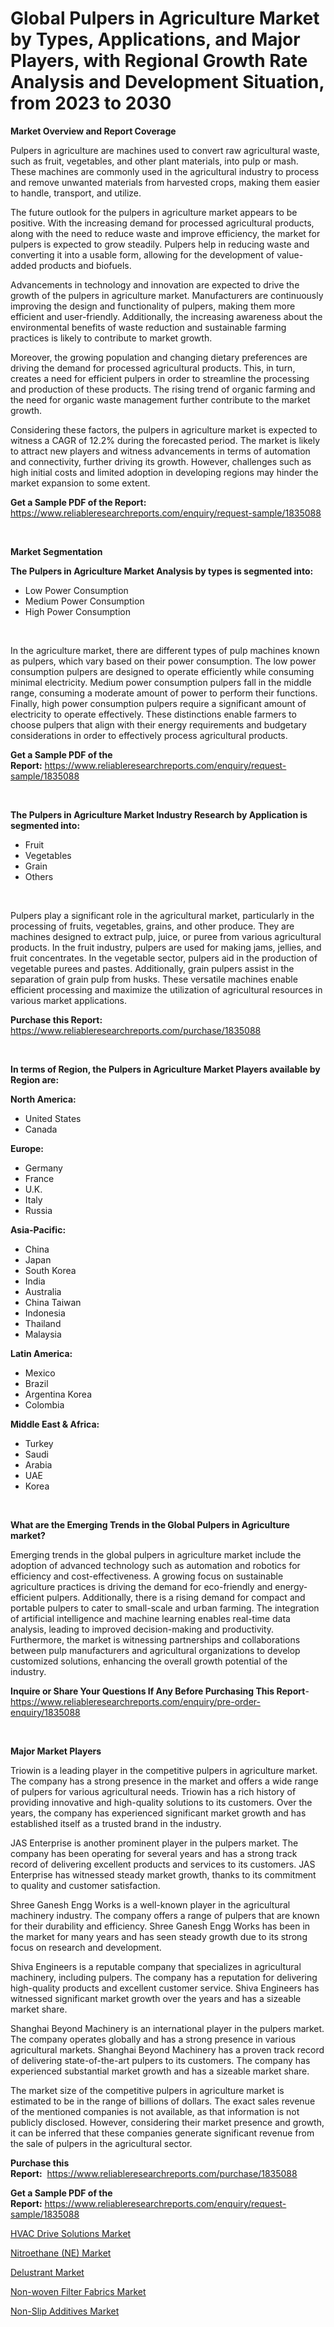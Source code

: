 <p><h1>Global Pulpers in Agriculture Market by Types, Applications, and Major Players, with Regional Growth Rate Analysis and Development Situation, from 2023 to 2030</h1></p><p><strong>Market Overview and Report Coverage</strong></p>
<p><p>Pulpers in agriculture are machines used to convert raw agricultural waste, such as fruit, vegetables, and other plant materials, into pulp or mash. These machines are commonly used in the agricultural industry to process and remove unwanted materials from harvested crops, making them easier to handle, transport, and utilize.</p><p>The future outlook for the pulpers in agriculture market appears to be positive. With the increasing demand for processed agricultural products, along with the need to reduce waste and improve efficiency, the market for pulpers is expected to grow steadily. Pulpers help in reducing waste and converting it into a usable form, allowing for the development of value-added products and biofuels.</p><p>Advancements in technology and innovation are expected to drive the growth of the pulpers in agriculture market. Manufacturers are continuously improving the design and functionality of pulpers, making them more efficient and user-friendly. Additionally, the increasing awareness about the environmental benefits of waste reduction and sustainable farming practices is likely to contribute to market growth.</p><p>Moreover, the growing population and changing dietary preferences are driving the demand for processed agricultural products. This, in turn, creates a need for efficient pulpers in order to streamline the processing and production of these products. The rising trend of organic farming and the need for organic waste management further contribute to the market growth.</p><p>Considering these factors, the pulpers in agriculture market is expected to witness a CAGR of 12.2% during the forecasted period. The market is likely to attract new players and witness advancements in terms of automation and connectivity, further driving its growth. However, challenges such as high initial costs and limited adoption in developing regions may hinder the market expansion to some extent.</p></p>
<p><strong>Get a Sample PDF of the Report:</strong> <a href="https://www.reliableresearchreports.com/enquiry/request-sample/1835088">https://www.reliableresearchreports.com/enquiry/request-sample/1835088</a></p>
<p>&nbsp;</p>
<p><strong>Market Segmentation</strong></p>
<p><strong>The Pulpers in Agriculture Market Analysis by types is segmented into:</strong></p>
<p><ul><li>Low Power Consumption</li><li>Medium Power Consumption</li><li>High Power Consumption</li></ul></p>
<p>&nbsp;</p>
<p><p>In the agriculture market, there are different types of pulp machines known as pulpers, which vary based on their power consumption. The low power consumption pulpers are designed to operate efficiently while consuming minimal electricity. Medium power consumption pulpers fall in the middle range, consuming a moderate amount of power to perform their functions. Finally, high power consumption pulpers require a significant amount of electricity to operate effectively. These distinctions enable farmers to choose pulpers that align with their energy requirements and budgetary considerations in order to effectively process agricultural products.</p></p>
<p><strong>Get a Sample PDF of the Report:</strong>&nbsp;<a href="https://www.reliableresearchreports.com/enquiry/request-sample/1835088">https://www.reliableresearchreports.com/enquiry/request-sample/1835088</a></p>
<p>&nbsp;</p>
<p><strong>The Pulpers in Agriculture Market Industry Research by Application is segmented into:</strong></p>
<p><ul><li>Fruit</li><li>Vegetables</li><li>Grain</li><li>Others</li></ul></p>
<p>&nbsp;</p>
<p><p>Pulpers play a significant role in the agricultural market, particularly in the processing of fruits, vegetables, grains, and other produce. They are machines designed to extract pulp, juice, or puree from various agricultural products. In the fruit industry, pulpers are used for making jams, jellies, and fruit concentrates. In the vegetable sector, pulpers aid in the production of vegetable purees and pastes. Additionally, grain pulpers assist in the separation of grain pulp from husks. These versatile machines enable efficient processing and maximize the utilization of agricultural resources in various market applications.</p></p>
<p><strong>Purchase this Report:</strong>&nbsp; <a href="https://www.reliableresearchreports.com/purchase/1835088">https://www.reliableresearchreports.com/purchase/1835088</a></p>
<p>&nbsp;</p>
<p><strong>In terms of Region, the Pulpers in Agriculture Market Players available by Region are:</strong></p>
<p>
    <p> <strong> North America: </strong>
        <ul>
            <li>United States</li>
            <li>Canada</li>
        </ul>
        </p> 
    <p> <strong> Europe: </strong>
        <ul>
            <li>Germany</li>
            <li>France</li>
            <li>U.K.</li>
            <li>Italy</li>
            <li>Russia</li>
        </ul>
        </p> 
    <p> <strong> Asia-Pacific: </strong>
        <ul>
            <li>China</li>
            <li>Japan</li>
            <li>South Korea</li>
            <li>India</li>
            <li>Australia</li>
            <li>China Taiwan</li>
            <li>Indonesia</li>
            <li>Thailand</li>
            <li>Malaysia</li>
        </ul>
        </p> 
    <p> <strong> Latin America: </strong>
        <ul>
            <li>Mexico</li>
            <li>Brazil</li>
            <li>Argentina Korea</li>
            <li>Colombia</li>
        </ul>
        </p> 
    <p> <strong> Middle East & Africa: </strong>
        <ul>
            <li>Turkey</li>
            <li>Saudi</li>
            <li>Arabia</li>
            <li>UAE</li>
            <li>Korea</li>
        </ul>
    </p>
    </p>
<p>&nbsp;</p>
<p><strong>What are the Emerging Trends in the Global Pulpers in Agriculture market?</strong></p>
<p><p>Emerging trends in the global pulpers in agriculture market include the adoption of advanced technology such as automation and robotics for efficiency and cost-effectiveness. A growing focus on sustainable agriculture practices is driving the demand for eco-friendly and energy-efficient pulpers. Additionally, there is a rising demand for compact and portable pulpers to cater to small-scale and urban farming. The integration of artificial intelligence and machine learning enables real-time data analysis, leading to improved decision-making and productivity. Furthermore, the market is witnessing partnerships and collaborations between pulp manufacturers and agricultural organizations to develop customized solutions, enhancing the overall growth potential of the industry.</p></p>
<p><strong>Inquire or Share Your Questions If Any Before Purchasing This Report</strong>- <a href="https://www.reliableresearchreports.com/enquiry/pre-order-enquiry/1835088">https://www.reliableresearchreports.com/enquiry/pre-order-enquiry/1835088</a></p>
<p>&nbsp;</p>
<p><strong>Major Market Players</strong></p>
<p><p>Triowin is a leading player in the competitive pulpers in agriculture market. The company has a strong presence in the market and offers a wide range of pulpers for various agricultural needs. Triowin has a rich history of providing innovative and high-quality solutions to its customers. Over the years, the company has experienced significant market growth and has established itself as a trusted brand in the industry. </p><p>JAS Enterprise is another prominent player in the pulpers market. The company has been operating for several years and has a strong track record of delivering excellent products and services to its customers. JAS Enterprise has witnessed steady market growth, thanks to its commitment to quality and customer satisfaction.</p><p>Shree Ganesh Engg Works is a well-known player in the agricultural machinery industry. The company offers a range of pulpers that are known for their durability and efficiency. Shree Ganesh Engg Works has been in the market for many years and has seen steady growth due to its strong focus on research and development.</p><p>Shiva Engineers is a reputable company that specializes in agricultural machinery, including pulpers. The company has a reputation for delivering high-quality products and excellent customer service. Shiva Engineers has witnessed significant market growth over the years and has a sizeable market share.</p><p>Shanghai Beyond Machinery is an international player in the pulpers market. The company operates globally and has a strong presence in various agricultural markets. Shanghai Beyond Machinery has a proven track record of delivering state-of-the-art pulpers to its customers. The company has experienced substantial market growth and has a sizeable market share.</p><p>The market size of the competitive pulpers in agriculture market is estimated to be in the range of billions of dollars. The exact sales revenue of the mentioned companies is not available, as that information is not publicly disclosed. However, considering their market presence and growth, it can be inferred that these companies generate significant revenue from the sale of pulpers in the agricultural sector.</p></p>
<p><strong>Purchase this Report:</strong>&nbsp;&nbsp;<a href="https://www.reliableresearchreports.com/purchase/1835088">https://www.reliableresearchreports.com/purchase/1835088</a></p>
<p></p>
<p><strong>Get a Sample PDF of the Report:</strong>&nbsp;<a href="https://www.reliableresearchreports.com/enquiry/request-sample/1835088">https://www.reliableresearchreports.com/enquiry/request-sample/1835088</a></p>
<p><p><a href="https://medium.com/@efrainhaley/decoding-hvac-drive-solutions-market-metrics-market-share-trends-and-growth-patterns-ff5f1c273b6d">HVAC Drive Solutions Market</a></p><p><a href="https://github.com/rahu1505/Market-Research-Report-List-1/blob/main/nitroethane-ne-market.md">Nitroethane (NE) Market</a></p><p><a href="https://www.linkedin.com/pulse/delustrant-market-share-amp-new-trends-analysis-report/">Delustrant Market</a></p><p><a href="https://github.com/rahu1502/Market-Research-Report-List-1/blob/main/non-woven-filter-fabrics-market.md">Non-woven Filter Fabrics Market</a></p><p><a href="https://www.linkedin.com/pulse/decoding-non-slip-additives-market-deep-dive-latest-trends/">Non-Slip Additives Market</a></p></p>